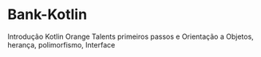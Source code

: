 # Bank-Kotlin
Introdução  Kotlin Orange Talents  primeiros passos e Orientação a Objetos, herança, polimorfismo, Interface
